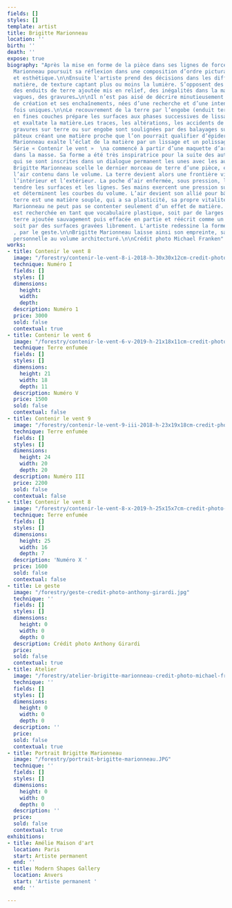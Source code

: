 ```yaml
---
fields: []
styles: []
template: artist
title: Brigitte Marionneau
location: ''
birth: ''
death: ''
expose: true
biography: "Après la mise en forme de la pièce dans ses lignes de force, Brigitte
  Marionneau poursuit sa réflexion dans une composition d’ordre pictural, poétique
  et esthétique.\n\nEnsuite l'artiste prend des décisions dans les différences de
  matière, de texture captant plus ou moins la lumière. S’opposent des surfaces lisses,
  des enduits de terre ajoutée mis en relief, des inégalités dans la matière, des
  vagues, des gravures…\n\nIl n’est pas aisé de décrire minutieusement les étapes
  de création et ses enchaînements, nées d’une recherche et d’une intention chaque
  fois uniques.\n\nLe recouvrement de la terre par l’engobe (enduit terreux) posé
  en fines couches prépare les surfaces aux phases successives de lissage et de polissage
  et exaltate la matière.Les traces, les altérations, les accidents de surface, les
  gravures sur terre ou sur engobe sont soulignées par des balayages successifs d’engobe
  pâteux créant une matière proche que l’on pourrait qualifier d’épiderme.\n\nBrigitte
  Marionneau exalte l’éclat de la matière par un lissage et un polissage minutieux.\n\nLa
  Série « Contenir le vent »  \na commencé à partir d’une maquette d’argile façonnée
  dans la masse. Sa forme a été très inspiratrice pour la suite des autres pièces,
  qui se sont inscrites dans un dialogue permanent les unes avec les autres.\n\nLorsque
  Brigitte Marionneau scelle le dernier morceau de terre d’une pièce, elle enferme
  l’air contenu dans le volume. La terre devient alors une frontière vivante entre
  l’intérieur et l’extérieur. La poche d’air enfermée, sous pression, lui permet de
  tendre les surfaces et les lignes. Ses mains exercent une pression sur les parois
  et déterminent les courbes du volume. L’air devient son allié pour bâtir.\n\nLa
  terre est une matière souple, qui a sa plasticité, sa propre vitalité. Brigitte
  Marionneau ne peut pas se contenter seulement d’un effet de matière. La texture
  est recherchée en tant que vocabulaire plastique, soit par de larges enduits de
  terre ajoutée sauvagement puis effacée en partie et réécrit comme un palimpseste,
  soit par des surfaces gravées librement. L'artiste redessine la forme par le trait
  , par le geste.\n\nBrigitte Marionneau laisse ainsi son empreinte, sa cartographie
  personnelle au volume architecturé.\n\nCrédit photo Michael Franken"
works:
- title: Contenir le vent 8
  image: "/forestry/contenir-le-vent-8-i-2018-h-30x30x12cm-credit-photo-pascal-vangysel.jpg"
  technique: Numéro I
  fields: []
  styles: []
  dimensions:
    height: 
    width: 
    depth: 
  description: Numéro 1
  price: 3000
  sold: false
  contextual: true
- title: Contenir le vent 6
  image: "/forestry/contenir-le-vent-6-v-2019-h-21x18x11cm-credit-photo-pascal-vangysel.jpg"
  technique: Terre enfumée
  fields: []
  styles: []
  dimensions:
    height: 21
    width: 18
    depth: 11
  description: Numéro V
  price: 1500
  sold: false
  contextual: false
- title: Contenir le vent 9
  image: "/forestry/contenir-le-vent-9-iii-2018-h-23x19x18cm-credit-photo-michael-franken.JPG"
  technique: Terre enfumée
  fields: []
  styles: []
  dimensions:
    height: 24
    width: 20
    depth: 20
  description: Numéro III
  price: 2200
  sold: false
  contextual: false
- title: Contenir le vent 8
  image: "/forestry/contenir-le-vent-8-x-2019-h-25x15x7cm-credit-photo-michael-franken.jpg"
  technique: Terre enfumée
  fields: []
  styles: []
  dimensions:
    height: 25
    width: 16
    depth: 7
  description: 'Numéro X '
  price: 1600
  sold: false
  contextual: false
- title: Le geste
  image: "/forestry/geste-credit-photo-anthony-girardi.jpg"
  technique: ''
  fields: []
  styles: []
  dimensions:
    height: 0
    width: 0
    depth: 0
  description: Crédit photo Anthony Girardi
  price: 
  sold: false
  contextual: true
- title: Atelier
  image: "/forestry/atelier-brigitte-marionneau-credit-photo-michael-franken.jpg"
  technique: ''
  fields: []
  styles: []
  dimensions:
    height: 0
    width: 0
    depth: 0
  description: ''
  price: 
  sold: false
  contextual: true
- title: Portrait Brigitte Marionneau
  image: "/forestry/portrait-brigitte-marionneau.JPG"
  technique: ''
  fields: []
  styles: []
  dimensions:
    height: 0
    width: 0
    depth: 0
  description: ''
  price: 
  sold: false
  contextual: true
exhibitions:
- title: Amélie Maison d'art
  location: Paris
  start: Artiste permanent
  end: ''
- title: Modern Shapes Gallery
  location: Anvers
  start: 'Artiste permanent '
  end: ''

---
```

